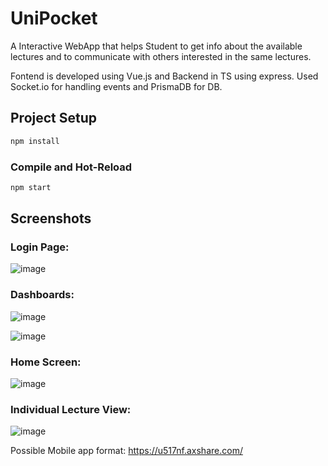 # UniPocket
A Interactive WebApp that helps Student to get info about the available lectures and to communicate with others interested in the same lectures. 

Fontend is developed using Vue.js and Backend in TS using express. Used Socket.io for handling events and PrismaDB for DB.

## Project Setup

```sh
npm install
```

### Compile and Hot-Reload

```sh
npm start
```

## Screenshots

### Login Page:  

![image](https://user-images.githubusercontent.com/40617986/215296764-ea805814-eca0-4ca3-b6c3-0068edc098aa.png)

### Dashboards:  

![image](https://user-images.githubusercontent.com/40617986/215296804-e875e5cd-8b17-4af9-95a7-c27fa7bd8a93.png)

![image](https://user-images.githubusercontent.com/40617986/215296777-417bcb1f-e0b6-44d1-bbb9-a6754a8ba4cf.png)

### Home Screen:  

![image](https://user-images.githubusercontent.com/40617986/215296734-6b4f19ff-3d0c-45e3-9caa-8fc12b52b892.png)

### Individual Lecture View:  

![image](https://user-images.githubusercontent.com/40617986/215296729-577cb253-af29-409f-bab4-6e00b1828f39.png)


Possible Mobile app format:   https://u517nf.axshare.com/

